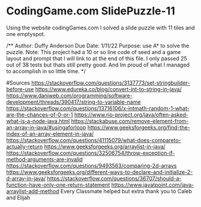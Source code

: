 # CodingGame.com SlidePuzzle-11
Using the website codingGames.com I solved a slide puzzle with 11 tiles and one emptyspot. 

/**
Author: Duffy Anderson
Due Date: 1/11/22
Purpose: use A* to solve the puzzle. 
Note: This project had a 10 or so line code of seed and a game layout and prompt that I will link to at the end of this file. I only passed 25 out of 38 tests but thats still pretty good. And Im proud of what I managed to accomplish in so little time. 
*/

#Sources
https://stackoverflow.com/questions/3137773/set-stringbuilder-before-use
https://www.edureka.co/blog/convert-int-to-string-in-java/
https://www.daniweb.com/programming/software-development/threads/390417/string-to-variable-name
https://stackoverflow.com/questions/13716106/x-intmath-random-1-what-are-the-chances-of-0-or-1
https://www.rio-project.org/java/often-asked-what-is-a-node-java.html
https://stackabuse.com/remove-element-from-an-array-in-java/#usingaforloop
https://www.geeksforgeeks.org/find-the-index-of-an-array-element-in-java/
https://stackoverflow.com/questions/41115079/what-does-compareto-actually-return
https://www.geeksforgeeks.org/arraylist-in-java/
https://stackoverflow.com/questions/32506754/throw-exception-if-method-arguments-are-invalid
https://stackoverflow.com/questions/9493563/comparing-2d-arrays
https://www.geeksforgeeks.org/different-ways-to-declare-and-initialize-2-d-array-in-java/
https://stackoverflow.com/questions/36707/should-a-function-have-only-one-return-statement
https://www.javatpoint.com/java-arraylist-add-method
Every Classmate helped but extra thank you to Caleb and Elijah


